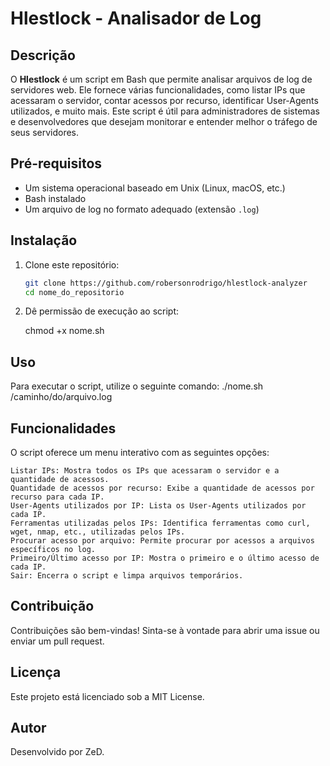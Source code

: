 # Hlestlock - Analisador de Log

## Descrição
O **Hlestlock** é um script em Bash que permite analisar arquivos de log de servidores web. Ele fornece várias funcionalidades, como listar IPs que acessaram o servidor, contar acessos por recurso, identificar User-Agents utilizados, e muito mais. Este script é útil para administradores de sistemas e desenvolvedores que desejam monitorar e entender melhor o tráfego de seus servidores.

## Pré-requisitos
- Um sistema operacional baseado em Unix (Linux, macOS, etc.)
- Bash instalado
- Um arquivo de log no formato adequado (extensão `.log`)

## Instalação
1. Clone este repositório:
   ```bash
   git clone https://github.com/robersonrodrigo/hlestlock-analyzer
   cd nome_do_repositorio
   
2. Dê permissão de execução ao script:
   
   chmod +x nome.sh

## Uso

Para executar o script, utilize o seguinte comando:
 ./nome.sh /caminho/do/arquivo.log

 ## Funcionalidades

O script oferece um menu interativo com as seguintes opções:

    Listar IPs: Mostra todos os IPs que acessaram o servidor e a quantidade de acessos.
    Quantidade de acessos por recurso: Exibe a quantidade de acessos por recurso para cada IP.
    User-Agents utilizados por IP: Lista os User-Agents utilizados por cada IP.
    Ferramentas utilizadas pelos IPs: Identifica ferramentas como curl, wget, nmap, etc., utilizadas pelos IPs.
    Procurar acesso por arquivo: Permite procurar por acessos a arquivos específicos no log.
    Primeiro/Último acesso por IP: Mostra o primeiro e o último acesso de cada IP.
    Sair: Encerra o script e limpa arquivos temporários.

## Contribuição

   Contribuições são bem-vindas! Sinta-se à vontade para abrir uma issue ou enviar um pull request.
   
## Licença
Este projeto está licenciado sob a MIT License.

## Autor
Desenvolvido por ZeD.
